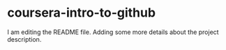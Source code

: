 # coursera-intro-to-github
I am editing the README file. Adding some more details about the project description.
